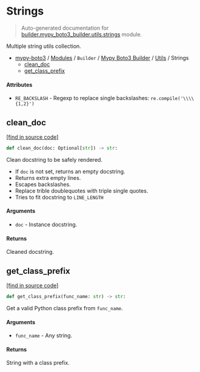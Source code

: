 # Strings

> Auto-generated documentation for [builder.mypy_boto3_builder.utils.strings](https://github.com/vemel/mypy_boto3/blob/master/builder/mypy_boto3_builder/utils/strings.py) module.

Multiple string utils collection.

- [mypy-boto3](../../../README.md#mypy_boto3) / [Modules](../../../MODULES.md#mypy-boto3-modules) / `Builder` / [Mypy Boto3 Builder](../index.md#mypy-boto3-builder) / [Utils](index.md#utils) / Strings
    - [clean_doc](#clean_doc)
    - [get_class_prefix](#get_class_prefix)

#### Attributes

- `RE_BACKSLASH` - Regexp to replace single backslashes: `re.compile('\\\\{1,2}')`

## clean_doc

[[find in source code]](https://github.com/vemel/mypy_boto3/blob/master/builder/mypy_boto3_builder/utils/strings.py#L13)

```python
def clean_doc(doc: Optional[str]) -> str:
```

Clean docstring to be safely rendered.

- If `doc` is not set, returns an empty docstring.
- Returns extra empty lines.
- Escapes backslashes.
- Replace trible doublequotes with triple single quotes.
- Tries to fit docstring to `LINE_LENGTH`

#### Arguments

- `doc` - Instance docstring.

#### Returns

Cleaned docstring.

## get_class_prefix

[[find in source code]](https://github.com/vemel/mypy_boto3/blob/master/builder/mypy_boto3_builder/utils/strings.py#L85)

```python
def get_class_prefix(func_name: str) -> str:
```

Get a valid Python class prefix from `func_name`.

#### Arguments

- `func_name` - Any string.

#### Returns

String with a class prefix.
